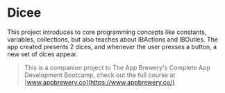# Dicee

This project introduces to core programming concepts like constants, variables, collections, but also teaches about IBActions and IBOutles.
The app created presents 2 dices, and whenever the user presses a button, a new set of dices appear.


>This is a companion project to The App Brewery's Complete App Development Bootcamp, check out the full course at [www.appbrewery.co](https://www.appbrewery.co/)

